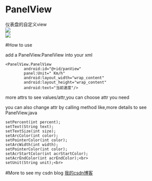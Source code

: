 # PanelView
仪表盘的自定义view<br>
![](http://img.blog.csdn.net/20160124183250313?watermark/2/text/aHR0cDovL2Jsb2cuY3Nkbi5uZXQv/font/5a6L5L2T/fontsize/400/fill/I0JBQkFCMA==/dissolve/70/gravity/Center)  
![](http://img.blog.csdn.net/20160124183309204?watermark/2/text/aHR0cDovL2Jsb2cuY3Nkbi5uZXQv/font/5a6L5L2T/fontsize/400/fill/I0JBQkFCMA==/dissolve/70/gravity/Center)  

#How to use

add a PanelView.PanelView into your xml <br>
```
<PanelView.PanelView
        android:id="@+id/panView"
        panel:Unit=" Km/h"
        android:layout_width="wrap_content"
        android:layout_height="wrap_content"
        android:text="当前速度"/>
```
        
more attrs to see values/attr,you can choose attr you need<br>

you can also change attr by calling method like,more details to see PanelView.java
```
setPercent(int percent);
setText(String text);
setTextSize(int size);
setArcColor(int color);
setPointerColor(int color);
setArcWidth(int width);
setPointerColor(int color);
setAcrStartColor(int acrStartColor);
setAcrEndColor(int acrEndColor);<br>
setUnit(String unit);<br>
```


#More to see my csdn blog
[我的csdn博客](http://blog.csdn.net/xsf50717/article/details/50574160) 
